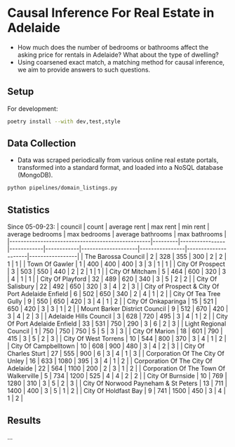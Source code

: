 # Causal Inference For Real Estate in Adelaide

* How much does the number of bedrooms or bathrooms affect the asking price for rentals in Adelaide? What about the type of dwelling?
* Using coarsened exact match, a matching method for causal inference, we aim to provide answers to such questions.

## Setup

For development:

```bash
poetry install --with dev,test,style
```


## Data Collection

* Data was scraped periodically from various online real estate portals, transformed into a standard format, and loaded into a NoSQL database (MongoDB).

```bash
python pipelines/domain_listings.py
```

## Statistics
Since 05-09-23\:
| council                                          |   count |   average rent |   max rent |   min rent |   average bedrooms |   max bedrooms |   average bathrooms |   max bathrooms |
|--------------------------------------------------|---------|----------------|------------|------------|--------------------|----------------|---------------------|-----------------|
| The Barossa Council                              |       2 |            328 |        355 |        300 |                  2 |              2 |                   1 |               1 |
| Town Of Gawler                                   |       1 |            400 |        400 |        400 |                  3 |              3 |                   1 |               1 |
| City Of Prospect                                 |       3 |            503 |        550 |        440 |                  2 |              2 |                   1 |               1 |
| City Of Mitcham                                  |       5 |            464 |        600 |        320 |                  3 |              4 |                   1 |               1 |
| City Of Playford                                 |      32 |            489 |        620 |        340 |                  3 |              5 |                   2 |               2 |
| City Of Salisbury                                |      22 |            492 |        650 |        320 |                  3 |              4 |                   2 |               3 |
| City of Prospect & City Of Port Adelaide Enfield |       6 |            502 |        650 |        340 |                  2 |              4 |                   1 |               2 |
| City Of Tea Tree Gully                           |       9 |            550 |        650 |        420 |                  3 |              4 |                   1 |               2 |
| City Of Onkaparinga                              |      15 |            521 |        650 |        420 |                  3 |              3 |                   1 |               2 |
| Mount Barker District Council                    |       9 |            512 |        670 |        420 |                  3 |              4 |                   2 |               3 |
| Adelaide Hills Council                           |       3 |            628 |        720 |        495 |                  3 |              4 |                   1 |               2 |
| City Of Port Adelaide Enfield                    |      33 |            531 |        750 |        290 |                  3 |              6 |                   2 |               3 |
| Light Regional Council                           |       1 |            750 |        750 |        750 |                  5 |              5 |                   3 |               3 |
| City Of Marion                                   |      18 |            601 |        790 |        415 |                  3 |              5 |                   2 |               3 |
| City Of West Torrens                             |      10 |            544 |        800 |        370 |                  3 |              4 |                   1 |               2 |
| City Of Campbelltown                             |      10 |            608 |        900 |        480 |                  3 |              4 |                   2 |               3 |
| City Of Charles Sturt                            |      27 |            555 |        900 |          6 |                  3 |              4 |                   1 |               3 |
| Corporation Of The City Of Unley                 |      16 |            633 |       1080 |        395 |                  3 |              4 |                   1 |               2 |
| Corporation Of The City Of Adelaide              |      22 |            564 |       1100 |        200 |                  2 |              3 |                   1 |               2 |
| Corporation Of The Town Of Walkerville           |       5 |            734 |       1200 |        525 |                  4 |              4 |                   2 |               2 |
| City Of Burnside                                 |      10 |            769 |       1280 |        310 |                  3 |              5 |                   2 |               3 |
| City Of Norwood Payneham & St Peters             |      13 |            711 |       1400 |        400 |                  3 |              5 |                   1 |               2 |
| City Of Holdfast Bay                             |       9 |            741 |       1500 |        450 |                  3 |              4 |                   1 |               2 |
## Results

...
